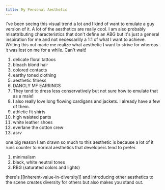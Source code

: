 ```yaml
--- 
title: My Personal Aesthetic
---
```


I've been seeing this visual trend a lot and I kind of want to emulate a guy version of it. A lot of the aesthetics are really cool. I am also probably misattributing characteristics that don't define an ABG but it's just a general inspiration for me and not necessarilly a 1:1 of what I want to achieve. Writing this out made me realize what aesthetic I want to strive for whereas it was lost on me for a while. Can't wait!
1. delicate floral tattoos
2. bleach blond hair
3. colored contacts
4. earthy toned clothing
5. aesthetic fitness 
6. DANGLY MF EARRINGS 
7. They tend to dress less conservatively but not sure how to emulate that as a male!
8. I also really love long flowing cardigans and jackets. I already have a few of them. 
9. athletic fit shirts
10. high waisted pants
11. white leather shoes
12. everlane the cotton crew
13. asrv

one big reason I am drawn so much to this aesthetic is because a lot of it runs counter to normal aesthetics that developers tend to prefer. 
1. minimalism
2. black, white neutral tones
3. RBG (saturated colors and lights)

there's [[inherent-value-in-diversity]] and introducing other aesthetics to the scene creates diversity for others but also makes you stand out. 